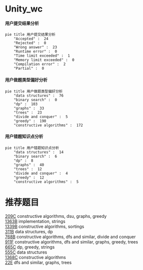 # Unity_wc

<!-- tabs:start -->



#### **用户提交结果分析**

```mermaid
pie title 用户提交结果分析
    "Accepted" :  24
    "Rejected" :  0
    "Wrong answer" :  23
    "Runtime error" :  0
    "Time limit exceeded" :  1
    "Memory limit exceeded" :  0
    "Compilation error" :  2
    "Partial" :  0
```

#### **用户做题类型偏好分析**

```mermaid
pie title 用户做题类型偏好分析
    "data structures" :  76
    "binary search" :  0
    "dp" :  103
    "graphs" :  33
    "trees" :  23
    "divide and conquer" :  5
    "greedy" :  190
    "constructive algorithms" :  172
```
#### **用户错题知识点分析**

```mermaid
pie title 用户错题知识点分析
    "data structures" :  14
    "binary search" :  6
    "dp" :  8
    "graphs" :  40
    "trees" :  12
    "divide and conquer" :  4
    "greedy" :  12
    "constructive algorithms" :  5
```



<!-- tabs:end -->
# 推荐题目
[209C](https://codeforces.com/contest/209/problem/C)		constructive algorithms,
                        dsu,
                        graphs,
                        greedy		  
[1363B](https://codeforces.com/contest/1363/problem/B)		implementation,
                        strings		  
[1339B](https://codeforces.com/contest/1339/problem/B)		constructive algorithms,
                        sortings		  
[311B](https://codeforces.com/contest/311/problem/B)		data structures,
                        dp		  
[768B](https://codeforces.com/contest/768/problem/B)		constructive algorithms,
                        dfs and similar,
                        divide and conquer		  
[911F](https://codeforces.com/contest/911/problem/F)		constructive algorithms,
                        dfs and similar,
                        graphs,
                        greedy,
                        trees		  
[665C](https://codeforces.com/contest/665/problem/C)		dp,
                        greedy,
                        strings		  
[555C](https://codeforces.com/contest/555/problem/C)		data structures		  
[1368C](https://codeforces.com/contest/1368/problem/C)		constructive algorithms		  
[22E](https://codeforces.com/contest/22/problem/E)		dfs and similar,
                        graphs,
                        trees		  
